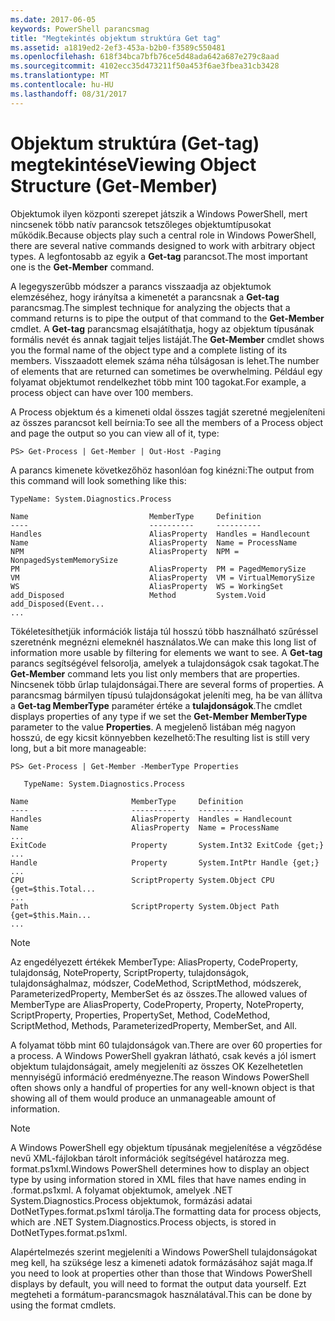 ```yaml
---
ms.date: 2017-06-05
keywords: PowerShell parancsmag
title: "Megtekintés objektum struktúra Get tag"
ms.assetid: a1819ed2-2ef3-453a-b2b0-f3589c550481
ms.openlocfilehash: 618f34bca7bfb76ce5d48ada642a687e279c8aad
ms.sourcegitcommit: 4102ecc35d473211f50a453f6ae3fbea31cb3428
ms.translationtype: MT
ms.contentlocale: hu-HU
ms.lasthandoff: 08/31/2017
---
```

# <a name="viewing-object-structure-get-member"></a><span data-ttu-id="45a3b-103">Objektum struktúra (Get-tag) megtekintése</span><span class="sxs-lookup"><span data-stu-id="45a3b-103">Viewing Object Structure (Get-Member)</span></span>
<span data-ttu-id="45a3b-104">Objektumok ilyen központi szerepet játszik a Windows PowerShell, mert nincsenek több natív parancsok tetszőleges objektumtípusokat működik.</span><span class="sxs-lookup"><span data-stu-id="45a3b-104">Because objects play such a central role in Windows PowerShell, there are several native commands designed to work with arbitrary object types.</span></span> <span data-ttu-id="45a3b-105">A legfontosabb az egyik a **Get-tag** parancsot.</span><span class="sxs-lookup"><span data-stu-id="45a3b-105">The most important one is the **Get-Member** command.</span></span>

<span data-ttu-id="45a3b-106">A legegyszerűbb módszer a parancs visszaadja az objektumok elemzéséhez, hogy irányítsa a kimenetét a parancsnak a **Get-tag** parancsmag.</span><span class="sxs-lookup"><span data-stu-id="45a3b-106">The simplest technique for analyzing the objects that a command returns is to pipe the output of that command to the **Get-Member** cmdlet.</span></span> <span data-ttu-id="45a3b-107">A **Get-tag** parancsmag elsajátíthatja, hogy az objektum típusának formális nevét és annak tagjait teljes listáját.</span><span class="sxs-lookup"><span data-stu-id="45a3b-107">The **Get-Member** cmdlet shows you the formal name of the object type and a complete listing of its members.</span></span> <span data-ttu-id="45a3b-108">Visszaadott elemek száma néha túlságosan is lehet.</span><span class="sxs-lookup"><span data-stu-id="45a3b-108">The number of elements that are returned can sometimes be overwhelming.</span></span> <span data-ttu-id="45a3b-109">Például egy folyamat objektumot rendelkezhet több mint 100 tagokat.</span><span class="sxs-lookup"><span data-stu-id="45a3b-109">For example, a process object can have over 100 members.</span></span>

<span data-ttu-id="45a3b-110">A Process objektum és a kimeneti oldal összes tagját szeretné megjeleníteni az összes parancsot kell beírnia:</span><span class="sxs-lookup"><span data-stu-id="45a3b-110">To see all the members of a Process object and page the output so you can view all of it, type:</span></span>

```
PS> Get-Process | Get-Member | Out-Host -Paging
```

<span data-ttu-id="45a3b-111">A parancs kimenete következőhöz hasonlóan fog kinézni:</span><span class="sxs-lookup"><span data-stu-id="45a3b-111">The output from this command will look something like this:</span></span>

```
TypeName: System.Diagnostics.Process

Name                           MemberType     Definition
----                           ----------     ----------
Handles                        AliasProperty  Handles = Handlecount
Name                           AliasProperty  Name = ProcessName
NPM                            AliasProperty  NPM = NonpagedSystemMemorySize
PM                             AliasProperty  PM = PagedMemorySize
VM                             AliasProperty  VM = VirtualMemorySize
WS                             AliasProperty  WS = WorkingSet
add_Disposed                   Method         System.Void add_Disposed(Event...
...
```

<span data-ttu-id="45a3b-112">Tökéletesíthetjük információk listája túl hosszú több használható szűréssel szeretnénk megnézni elemeknél használatos.</span><span class="sxs-lookup"><span data-stu-id="45a3b-112">We can make this long list of information more usable by filtering for elements we want to see.</span></span> <span data-ttu-id="45a3b-113">A **Get-tag** parancs segítségével felsorolja, amelyek a tulajdonságok csak tagokat.</span><span class="sxs-lookup"><span data-stu-id="45a3b-113">The **Get-Member** command lets you list only members that are properties.</span></span> <span data-ttu-id="45a3b-114">Nincsenek több űrlap tulajdonságai.</span><span class="sxs-lookup"><span data-stu-id="45a3b-114">There are several forms of properties.</span></span> <span data-ttu-id="45a3b-115">A parancsmag bármilyen típusú tulajdonságokat jeleníti meg, ha be van állítva a **Get-tag MemberType** paraméter értéke a **tulajdonságok**.</span><span class="sxs-lookup"><span data-stu-id="45a3b-115">The cmdlet displays properties of any type if we set the **Get-Member MemberType** parameter to the value **Properties**.</span></span> <span data-ttu-id="45a3b-116">A megjelenő listában még nagyon hosszú, de egy kicsit könnyebben kezelhető:</span><span class="sxs-lookup"><span data-stu-id="45a3b-116">The resulting list is still very long, but a bit more manageable:</span></span>

```
PS> Get-Process | Get-Member -MemberType Properties

   TypeName: System.Diagnostics.Process

Name                       MemberType     Definition
----                       ----------     ----------
Handles                    AliasProperty  Handles = Handlecount
Name                       AliasProperty  Name = ProcessName
...
ExitCode                   Property       System.Int32 ExitCode {get;}
...
Handle                     Property       System.IntPtr Handle {get;}
...
CPU                        ScriptProperty System.Object CPU {get=$this.Total...
...
Path                       ScriptProperty System.Object Path {get=$this.Main...
...
```

> [!NOTE]
> <span data-ttu-id="45a3b-117">Az engedélyezett értékek MemberType: AliasProperty, CodeProperty, tulajdonság, NoteProperty, ScriptProperty, tulajdonságok, tulajdonsághalmaz, módszer, CodeMethod, ScriptMethod, módszerek, ParameterizedProperty, MemberSet és az összes.</span><span class="sxs-lookup"><span data-stu-id="45a3b-117">The allowed values of MemberType are AliasProperty, CodeProperty, Property, NoteProperty, ScriptProperty, Properties, PropertySet, Method, CodeMethod, ScriptMethod, Methods, ParameterizedProperty, MemberSet, and All.</span></span>

<span data-ttu-id="45a3b-118">A folyamat több mint 60 tulajdonságok van.</span><span class="sxs-lookup"><span data-stu-id="45a3b-118">There are over 60 properties for a process.</span></span> <span data-ttu-id="45a3b-119">A Windows PowerShell gyakran látható, csak kevés a jól ismert objektum tulajdonságait, amely megjeleníti az összes OK Kezelhetetlen mennyiségű információ eredményezne.</span><span class="sxs-lookup"><span data-stu-id="45a3b-119">The reason Windows PowerShell often shows only a handful of properties for any well-known object is that showing all of them would produce an unmanageable amount of information.</span></span>

> [!NOTE]
> <span data-ttu-id="45a3b-120">A Windows PowerShell egy objektum típusának megjelenítése a végződése nevű XML-fájlokban tárolt információk segítségével határozza meg. format.ps1xml.</span><span class="sxs-lookup"><span data-stu-id="45a3b-120">Windows PowerShell determines how to display an object type by using information stored in XML files that have names ending in .format.ps1xml.</span></span> <span data-ttu-id="45a3b-121">A folyamat objektumok, amelyek .NET System.Diagnostics.Process objektumok, formázási adatai DotNetTypes.format.ps1xml tárolja.</span><span class="sxs-lookup"><span data-stu-id="45a3b-121">The formatting data for process objects, which are .NET System.Diagnostics.Process objects, is stored in DotNetTypes.format.ps1xml.</span></span>

<span data-ttu-id="45a3b-122">Alapértelmezés szerint megjeleníti a Windows PowerShell tulajdonságokat meg kell, ha szüksége lesz a kimeneti adatok formázásához saját maga.</span><span class="sxs-lookup"><span data-stu-id="45a3b-122">If you need to look at properties other than those that Windows PowerShell displays by default, you will need to format the output data yourself.</span></span> <span data-ttu-id="45a3b-123">Ezt megteheti a formátum-parancsmagok használatával.</span><span class="sxs-lookup"><span data-stu-id="45a3b-123">This can be done by using the format cmdlets.</span></span>

